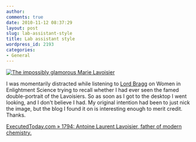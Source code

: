 ```yaml
---
author:
comments: true
date: 2010-11-12 08:37:29
layout: post
slug: lab-assistant-style
title: Lab assistant style
wordpress_id: 2193
categories:
- General
---
```


[![The impossibly glamorous Marie Lavoisier](/uploads/2010/11/Portrait_of_Monsieur_Lavoisier_and_His_Wife_small.jpg)](http://www.executedtoday.com/2010/05/08/1794-antoine-laurent-lavoisier-father-of-modern-chemistry/)

I was momentarily distracted while listening to [Lord Bragg](http://www.bbc.co.uk/podcasts/series/iot) on Women in Enlightment Science trying to recall whether I had ever seen the famed double-portrait of the Lavoisiers. So as soon as I got to the desktop I went looking, and I don't believe I had. My original intention had been to just nick the image, but the blog I found it on is interesting enough to merit credit. Thanks.

[ExecutedToday.com » 1794: Antoine Laurent Lavoisier, father of modern chemistry.](http://www.executedtoday.com/2010/05/08/1794-antoine-laurent-lavoisier-father-of-modern-chemistry/)
